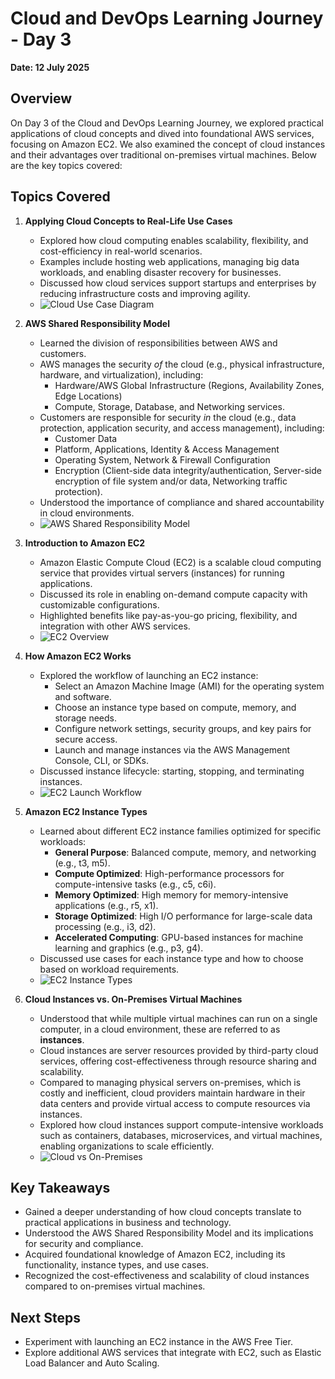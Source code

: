 # Cloud and DevOps Learning Journey - Day 3
**Date: 12 July 2025**

## Overview
On Day 3 of the Cloud and DevOps Learning Journey, we explored practical applications of cloud concepts and dived into foundational AWS services, focusing on Amazon EC2. We also examined the concept of cloud instances and their advantages over traditional on-premises virtual machines. Below are the key topics covered:

## Topics Covered
1. **Applying Cloud Concepts to Real-Life Use Cases**  
   - Explored how cloud computing enables scalability, flexibility, and cost-efficiency in real-world scenarios.  
   - Examples include hosting web applications, managing big data workloads, and enabling disaster recovery for businesses.  
   - Discussed how cloud services support startups and enterprises by reducing infrastructure costs and improving agility.  
   - ![Cloud Use Case Diagram](https://example.com/images/cloud-use-case.png)

2. **AWS Shared Responsibility Model**  
   - Learned the division of responsibilities between AWS and customers.  
   - AWS manages the security *of* the cloud (e.g., physical infrastructure, hardware, and virtualization), including:  
     - Hardware/AWS Global Infrastructure (Regions, Availability Zones, Edge Locations)  
     - Compute, Storage, Database, and Networking services.  
   - Customers are responsible for security *in* the cloud (e.g., data protection, application security, and access management), including:  
     - Customer Data  
     - Platform, Applications, Identity & Access Management  
     - Operating System, Network & Firewall Configuration  
     - Encryption (Client-side data integrity/authentication, Server-side encryption of file system and/or data, Networking traffic protection).  
   - Understood the importance of compliance and shared accountability in cloud environments.  
   - ![AWS Shared Responsibility Model](https://example.com/images/aws-shared-responsibility.png)

3. **Introduction to Amazon EC2**  
   - Amazon Elastic Compute Cloud (EC2) is a scalable cloud computing service that provides virtual servers (instances) for running applications.  
   - Discussed its role in enabling on-demand compute capacity with customizable configurations.  
   - Highlighted benefits like pay-as-you-go pricing, flexibility, and integration with other AWS services.  
   - ![EC2 Overview](https://example.com/images/ec2-overview.png)

4. **How Amazon EC2 Works**  
   - Explored the workflow of launching an EC2 instance:  
     - Select an Amazon Machine Image (AMI) for the operating system and software.  
     - Choose an instance type based on compute, memory, and storage needs.  
     - Configure network settings, security groups, and key pairs for secure access.  
     - Launch and manage instances via the AWS Management Console, CLI, or SDKs.  
   - Discussed instance lifecycle: starting, stopping, and terminating instances.  
   - ![EC2 Launch Workflow](https://example.com/images/ec2-workflow.png)

5. **Amazon EC2 Instance Types**  
   - Learned about different EC2 instance families optimized for specific workloads:  
     - **General Purpose**: Balanced compute, memory, and networking (e.g., t3, m5).  
     - **Compute Optimized**: High-performance processors for compute-intensive tasks (e.g., c5, c6i).  
     - **Memory Optimized**: High memory for memory-intensive applications (e.g., r5, x1).  
     - **Storage Optimized**: High I/O performance for large-scale data processing (e.g., i3, d2).  
     - **Accelerated Computing**: GPU-based instances for machine learning and graphics (e.g., p3, g4).  
   - Discussed use cases for each instance type and how to choose based on workload requirements.  
   - ![EC2 Instance Types](https://example.com/images/ec2-instance-types.png)

6. **Cloud Instances vs. On-Premises Virtual Machines**  
   - Understood that while multiple virtual machines can run on a single computer, in a cloud environment, these are referred to as **instances**.  
   - Cloud instances are server resources provided by third-party cloud services, offering cost-effectiveness through resource sharing and scalability.  
   - Compared to managing physical servers on-premises, which is costly and inefficient, cloud providers maintain hardware in their data centers and provide virtual access to compute resources via instances.  
   - Explored how cloud instances support compute-intensive workloads such as containers, databases, microservices, and virtual machines, enabling organizations to scale efficiently.  
   - ![Cloud vs On-Premises](https://example.com/images/cloud-vs-onprem.png)

## Key Takeaways
- Gained a deeper understanding of how cloud concepts translate to practical applications in business and technology.  
- Understood the AWS Shared Responsibility Model and its implications for security and compliance.  
- Acquired foundational knowledge of Amazon EC2, including its functionality, instance types, and use cases.  
- Recognized the cost-effectiveness and scalability of cloud instances compared to on-premises virtual machines.

## Next Steps
- Experiment with launching an EC2 instance in the AWS Free Tier.  
- Explore additional AWS services that integrate with EC2, such as Elastic Load Balancer and Auto Scaling.